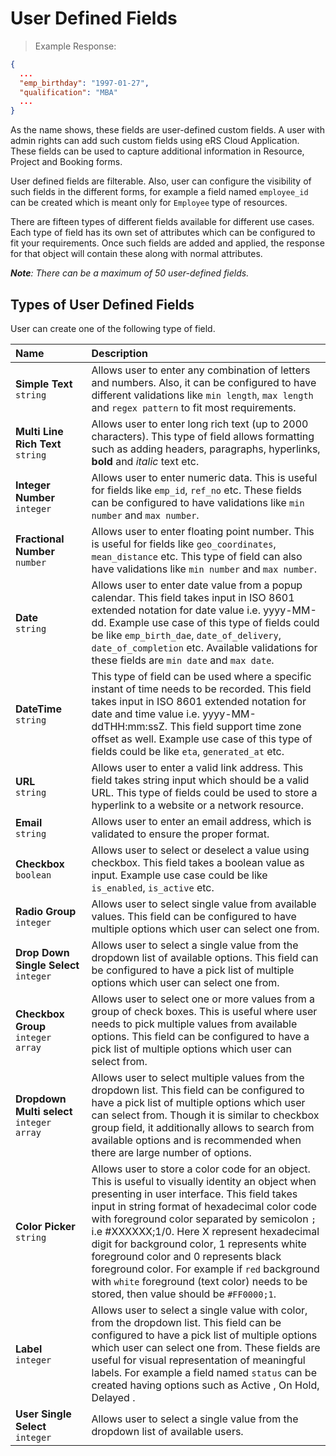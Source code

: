 
# User Defined  Fields

	
>Example Response:  

```json
{
  ...
  "emp_birthday": "1997-01-27",
  "qualification": "MBA"
  ...
}
```
    
As the name shows, these fields are user-defined custom fields. A user with admin rights can add such custom fields using eRS Cloud Application. These fields can be used to capture additional information in Resource, Project and Booking forms.

User defined fields are filterable. Also, user can configure the visibility of such fields in the different forms, for example a field named `employee_id` can be created which is meant only for `Employee` type of resources.

There are fifteen types of different fields available for different use cases. Each type of field has its own set of attributes which can be configured to fit your requirements. Once such fields are added and applied, the response for that object will contain these along with normal attributes.    
    

_**Note**: There can be a maximum of 50 user-defined fields._



##  Types of User Defined Fields


User can create one of the following type of field.


Name <span style="width:100px; float:left;"></span>|Description
:-  | :-
**Simple Text** <br>`string` | Allows user to enter any combination of letters and numbers. Also, it can be configured to have different validations like `min length`,  `max length` and `regex pattern` to fit most requirements.
**Multi Line Rich Text**  <br>`string` | Allows user to enter long rich text (up to 2000 characters). This type of field allows formatting such as adding headers, paragraphs, hyperlinks, **bold** and _italic_ text etc.
**Integer Number** <br> `integer` | Allows user to enter numeric data. This is useful for fields like `emp_id`, `ref_no` etc. These fields can be configured to have validations like `min number` and `max number`.
**Fractional Number** <br> `number` | Allows user to enter floating point number. This is useful for fields like `geo_coordinates`, `mean_distance` etc. This type of field can also have validations like `min number` and `max number`.
**Date** <br> `string` | Allows user to enter date value from a popup calendar. This field takes input in ISO 8601 extended notation for date value i.e. yyyy-MM-dd. Example use case of this type of fields could be like `emp_birth_dae`, `date_of_delivery`, `date_of_completion` etc.  Available validations for these fields are `min date` and `max date`.
**DateTime** <br> `string` |  This type of field can be used where a specific instant of time needs to be recorded. This field takes input in ISO 8601 extended notation for date and time value i.e. yyyy-MM-ddTHH:mm:ssZ. This field support time zone offset as well. Example use case of this type of fields could be like `eta`, `generated_at` etc.
**URL** <br>`string` | Allows user to enter a valid link address. This field takes string input which should be a valid URL. This type of fields could be used to store a hyperlink to a website or a network resource.
**Email** <br> `string` | Allows user to enter an email address, which is validated to ensure the proper format. 
**Checkbox**  <br> `boolean` | Allows user to select or deselect a value using checkbox. This field takes a boolean value as input. Example use case could be like `is_enabled`, `is_active` etc.
**Radio Group** <br> `integer` | Allows user to select single value from available values. This field can be configured to have multiple options which user can select one from.
**Drop Down Single Select** <br> `integer`  |  Allows user to select a single value from the dropdown list of available options. This field can be configured to have a pick list of multiple options which user can select one from.
**Checkbox Group** <br> `integer array`  |  Allows user to select one or more values from a group of check boxes. This is useful where user needs to pick multiple values from available options. This field can be configured to have a pick list of multiple options which user can select from.
**Dropdown  Multi select** <br> `integer array` | Allows user to select multiple values from the dropdown list. This field can be configured to have a pick list of multiple options which user can select from. Though it is similar to checkbox group field, it additionally allows to search from available options and is recommended when there are large number of options.
**Color Picker** <br> `string`|  Allows user to store a color code for an object. This is useful to visually identity an object when presenting in user interface. This field takes input in string format of hexadecimal color code with foreground color separated by semicolon `;` i.e #XXXXXX;1/0. Here X represent hexadecimal digit for background color, 1 represents white foreground color and 0 represents black foreground color. For example if `red` background with `white` foreground (text color) needs to be stored, then value should be `#FF0000;1`.
**Label**  <br> `integer` | Allows user to select a single value with color, from the dropdown list. This field can be configured to have a pick list of multiple options which user can select one from. These fields are useful for visual representation of meaningful labels. For example a field named `status` can be created having options such as <span class="success label">Active </span>, <span class="warning label">On Hold</span>, <span class="danger label"> Delayed </span>.
**User Single Select** <br> `integer`  |  Allows user to select a single value from the dropdown list of available users.